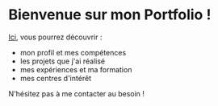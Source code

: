 # Bienvenue sur mon Portfolio !
[Ici](https://constantinleo.github.io/portfolio/), vous pourrez découvrir :
- mon profil et mes compétences
- les projets que j'ai réalisé
- mes expériences et ma formation
- mes centres d'intérêt

N'hésitez pas à me contacter au besoin !
